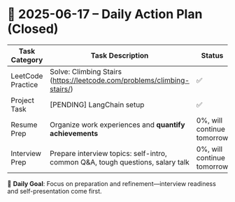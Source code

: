 # 📌 2025-06-17 – Daily Action Plan (Closed)

| Task Category         | Task Description                                                                 | Status |
|----------------------|------------------------------------------------------------------------------------|--------|
| LeetCode Practice     | Solve: Climbing Stairs (https://leetcode.com/problems/climbing-stairs/)           | ✅      |
| Project Task          | [PENDING] LangChain setup                  | ✅      |
| Resume Prep           | Organize work experiences and **quantify achievements**| 0%, will continue tomorrow      |
| Interview Prep        | Prepare interview topics: self-intro, common Q&A, tough questions, salary talk    | 0%, will continue tomorrow      |

🎯 **Daily Goal**: Focus on preparation and refinement—interview readiness and self-presentation come first.
